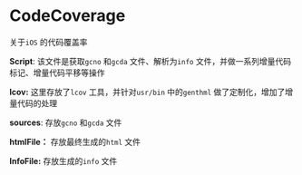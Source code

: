 # CodeCoverage


关于`iOS` 的代码覆盖率

**Script**: 该文件是获取`gcno` 和`gcda` 文件、解析为`info` 文件，并做一系列增量代码标记、增量代码平移等操作

**lcov:** 这里存放了`lcov` 工具，并针对`usr/bin` 中的`genthml` 做了定制化，增加了增量代码的处理

**sources**: 存放`gcno` 和`gcda` 文件

**htmlFile：** 存放最终生成的`html` 文件

**InfoFile:** 存放生成的`info` 文件